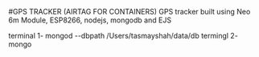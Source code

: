 #GPS TRACKER (AIRTAG FOR CONTAINERS)
GPS tracker built using Neo 6m Module, ESP8266, nodejs, mongodb and EJS 


terminal 1-
mongod --dbpath /Users/tasmayshah/data/db
termingl 2-
mongo
